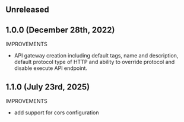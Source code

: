 ## Unreleased

## 1.0.0 (December 28th, 2022)

IMPROVEMENTS

* API gateway creation including default tags, name and description, default
  protocol type of HTTP and ability to override protocol and disable execute API
  endpoint.


## 1.1.0 (July 23rd, 2025)

IMPROVEMENTS

* add support for cors configuration